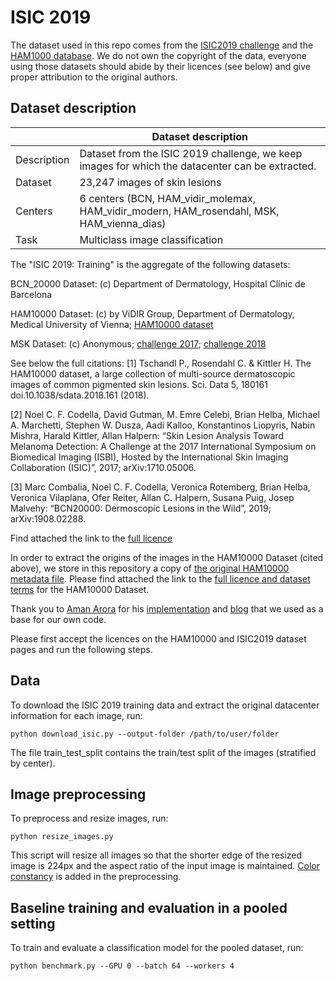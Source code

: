# ISIC 2019
The dataset used in this repo comes from the [ISIC2019 challenge](https://challenge.isic-archive.com/landing/2019/) and the [HAM1000 database](https://dataverse.harvard.edu/dataset.xhtml?persistentId=doi:10.7910/DVN/DBW86T).
We do not own the copyright of the data, everyone using those datasets should abide by their licences (see below) and give proper attribution to the original authors.

## Dataset description

|                   | Dataset description
| ----------------- | -----------------------------------------------------------------------------------------------
| Description       | Dataset from the ISIC 2019 challenge, we keep images for which the datacenter can be extracted.
| Dataset           | 23,247 images of skin lesions
| Centers           | 6 centers (BCN, HAM_vidir_molemax, HAM_vidir_modern, HAM_rosendahl, MSK, HAM_vienna_dias)
| Task              | Multiclass image classification


The "ISIC 2019: Training" is the aggregate of the following datasets:

BCN_20000 Dataset: (c) Department of Dermatology, Hospital Clínic de Barcelona

HAM10000 Dataset: (c) by ViDIR Group, Department of Dermatology, Medical University of Vienna; [HAM10000 dataset](https://doi.org/10.1038/sdata.2018.161)

MSK Dataset: (c) Anonymous; [challenge 2017](https://arxiv.org/abs/1710.05006); [challenge 2018](https://arxiv.org/abs/1902.03368)

See below the full citations:
[1] Tschandl P., Rosendahl C. & Kittler H. The HAM10000 dataset, a large collection of multi-source dermatoscopic images of common pigmented skin lesions. Sci. Data 5, 180161 doi.10.1038/sdata.2018.161 (2018). 

[2] Noel C. F. Codella, David Gutman, M. Emre Celebi, Brian Helba, Michael A. Marchetti, Stephen W. Dusza, Aadi Kalloo, Konstantinos Liopyris, Nabin Mishra, Harald Kittler, Allan Halpern: “Skin Lesion Analysis Toward Melanoma Detection: A Challenge at the 2017 International Symposium on Biomedical Imaging (ISBI), Hosted by the International Skin Imaging Collaboration (ISIC)”, 2017; arXiv:1710.05006.  

[3] Marc Combalia, Noel C. F. Codella, Veronica Rotemberg, Brian Helba, Veronica Vilaplana, Ofer Reiter, Allan C. Halpern, Susana Puig, Josep Malvehy: “BCN20000: Dermoscopic Lesions in the Wild”, 2019; arXiv:1908.02288.

Find attached the link to the [full licence](https://creativecommons.org/licenses/by-nc/4.0/)


In order to extract the origins of the images in the HAM10000 Dataset (cited above), we store in this repository a copy of [the original HAM10000 metadata file](https://dataverse.harvard.edu/dataset.xhtml?persistentId=doi:10.7910/DVN/DBW86T).
Please find attached the link to the [full licence and dataset terms](https://dataverse.harvard.edu/dataset.xhtml?persistentId=doi:10.7910/DVN/DBW86T&version=3.0&selectTab=termsTab) for the HAM10000 Dataset.


Thank you to [Aman Arora](https://github.com/amaarora) for his [implementation](https://github.com/amaarora/melonama) and [blog](https://amaarora.github.io/2020/08/23/siimisic.html) that we used as a base for our own code.


Please first accept the licences on the HAM10000 and ISIC2019 dataset pages and run the following steps.

## Data
To download the ISIC 2019 training data and extract the original datacenter information for each image, run:
```
python download_isic.py --output-folder /path/to/user/folder
```
The file train_test_split contains the train/test split of the images (stratified by center).

## Image preprocessing
To preprocess and resize images, run:
```
python resize_images.py
```
This script will resize all images so that the shorter edge of the resized image is 224px and the aspect ratio of the input image is maintained.
[Color constancy](https://en.wikipedia.org/wiki/Color_constancy) is added in the preprocessing.

## Baseline training and evaluation in a pooled setting
To train and evaluate a classification model for the pooled dataset, run:
```
python benchmark.py --GPU 0 --batch 64 --workers 4
```
